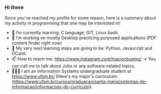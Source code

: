 ### Hi there 

Since you've reached my profile for some reason, here is a summary about my activity in programming that one may be interested in!

- 🌱 I’m currently learning: C language, GIT, Linux bash.
- 🔭 I’m working on mostly Desktop practicing purposed applications (PDF content finder right now)
- 🎯 My very next learning steps are going to be: Python, Javascript and OCaml.
- 📫 How to reach me: https://www.instagram.com/inaciocbuemo/
  -> You can call me to talk about Jobs or any software-related topics. 
- 👨🏻‍💻 I am an Information Systems undergraduate student at https://www.ufsm.br/ (Here's my major's curriculum:(https://www.ufsm.br/cursos/graduacao/santa-maria/sistemas-de-informacao/informacoes-do-curriculo)).
